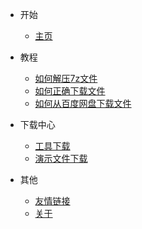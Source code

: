 - 开始
    - [主页](/index)

- 教程
    - [如何解压7z文件](/help/how-to-unzip)
    - [如何正确下载文件](/help/how-to-download)
    - [如何从百度网盘下载文件](/help/baidupan)

- 下载中心
    - [工具下载](/tools-download)
    - [演示文件下载](/demo-download)

- 其他
    - [友情链接](/friendlink)
    - [关于](/about)
